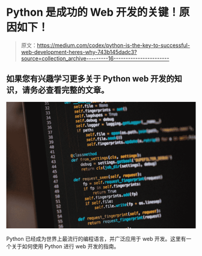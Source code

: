 # Python 是成功的 Web 开发的关键！原因如下！

> 原文：<https://medium.com/codex/python-is-the-key-to-successful-web-development-heres-why-743b145dadc3?source=collection_archive---------16----------------------->

## 如果您有兴趣学习更多关于 Python web 开发的知识，请务必查看完整的文章。

![](img/8ae3b5e378c464c3b72974a7295c0e1d.png)

Python 已经成为世界上最流行的编程语言，并广泛应用于 web 开发。这里有一个关于如何使用 Python 进行 web 开发的指南。